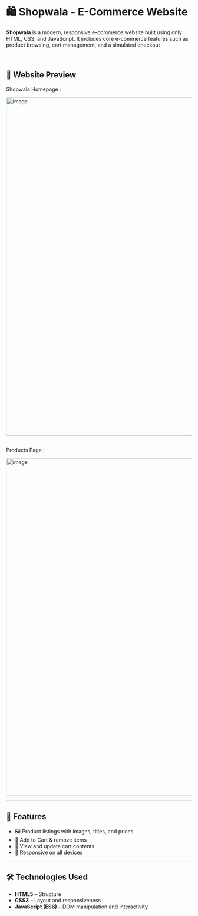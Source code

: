 # 🛍️ Shopwala - E-Commerce Website

**Shopwala** is a modern, responsive e-commerce website built using only HTML, CSS, and JavaScript. It includes core e-commerce features such as product browsing, cart management, and a simulated checkout


<br>

## 📸 Website Preview

Shopwala Homepage :

<img width="1887" height="916" alt="image" src="https://github.com/user-attachments/assets/8869aea4-c6d3-4777-8563-48ecf554ce6d" />

<br>
<br>

Products Page :

<img width="1880" height="915" alt="image" src="https://github.com/user-attachments/assets/70cddb68-f196-42f4-9141-51cd0fb35956" />

---

## 🌟 Features

- 🖼️ Product listings with images, titles, and prices
- 🛒 Add to Cart & remove items
- 🧺 View and update cart contents
- 📱 Responsive on all devices

---

## 🛠️ Technologies Used

- **HTML5** – Structure
- **CSS3** – Layout and responsiveness
- **JavaScript (ES6)** – DOM manipulation and interactivity

